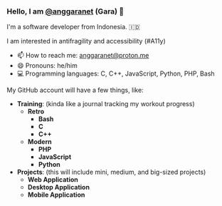 ### Hello, I am  [@anggaranet](https://x.com/anggaranet) (Gara) 👋

I'm a software developer from Indonesia. 🇮🇩

I am interested in antifragility and accessibility (#A11y)

- 📫 How to reach me: anggaranet@proton.me
- 😄 Pronouns: he/him
- 💻 Programming languages: C, C++, JavaScript, Python, PHP, Bash

My GitHub account will have a few things, like:

- **Training**: (kinda like a journal tracking my workout progress)
  - **Retro**
      - **Bash**
      - **C**
      - **C++**
  - **Modern**
      - **PHP**
      - **JavaScript**
      - **Python**
- **Projects**: (this will include mini, medium, and big-sized projects)
  - **Web Application**
  - **Desktop Application**
  - **Mobile Application**





